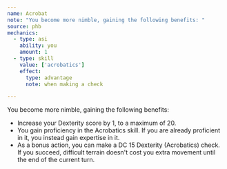 ```yaml
---
name: Acrobat
note: "You become more nimble, gaining the following benefits: "
source: phb
mechanics:
  - type: asi
    ability: you
    amount: 1
  - type: skill
    value: ['acrobatics']
    effect:
      type: advantage
      note: when making a check

---
```

You become more nimble, gaining the following benefits: 
- Increase your Dexterity score by 1, to a maximum of 20. 
- You gain proficiency in the Acrobatics skill. If you are already proficient in it, you instead gain expertise in it. 
- As a bonus action, you can make a DC 15 Dexterity (Acrobatics) check. If you succeed, difficult terrain doesn't cost you extra movement until the end of the current turn.

